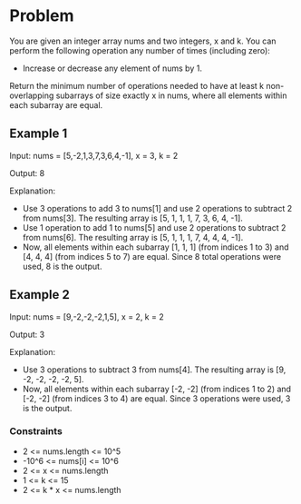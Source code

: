 # Problem

You are given an integer array nums and two integers, x and k. You can perform the following operation any number of times (including zero):

- Increase or decrease any element of nums by 1.

Return the minimum number of operations needed to have at least k non-overlapping subarrays of size exactly x in nums, where all elements within each subarray are equal.

## Example 1

Input: nums = [5,-2,1,3,7,3,6,4,-1], x = 3, k = 2

Output: 8

Explanation:

- Use 3 operations to add 3 to nums[1] and use 2 operations to subtract 2 from nums[3]. The resulting array is [5, 1, 1, 1, 7, 3, 6, 4, -1].
- Use 1 operation to add 1 to nums[5] and use 2 operations to subtract 2 from nums[6]. The resulting array is [5, 1, 1, 1, 7, 4, 4, 4, -1].
- Now, all elements within each subarray [1, 1, 1] (from indices 1 to 3) and [4, 4, 4] (from indices 5 to 7) are equal. Since 8 total operations were used, 8 is the output.

## Example 2

Input: nums = [9,-2,-2,-2,1,5], x = 2, k = 2

Output: 3

Explanation:

- Use 3 operations to subtract 3 from nums[4]. The resulting array is [9, -2, -2, -2, -2, 5].
- Now, all elements within each subarray [-2, -2] (from indices 1 to 2) and [-2, -2] (from indices 3 to 4) are equal. Since 3 operations were used, 3 is the output.
 
### Constraints

- 2 <= nums.length <= 10^5
- -10^6 <= nums[i] <= 10^6
- 2 <= x <= nums.length
- 1 <= k <= 15
- 2 <= k * x <= nums.length
